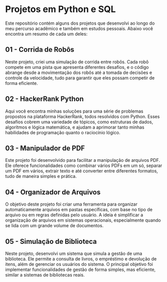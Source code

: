 # Projetos em Python e SQL

Este repositório contém alguns dos projetos que desenvolvi ao longo do meu percurso acadêmico e também em estudos pessoais. Abaixo você encontra um resumo de cada um deles:

## 01 - Corrida de Robôs
Neste projeto, criei uma simulação de corrida entre robôs. Cada robô compete em uma pista que apresenta diferentes desafios, e o código abrange desde a movimentação dos robôs até a tomada de decisões e controle da velocidade, tudo para garantir que eles possam competir de forma eficiente.

## 02 - HackerRank Python
Aqui você encontra minhas soluções para uma série de problemas propostos na plataforma HackerRank, todos resolvidos com Python. Esses desafios cobrem uma variedade de tópicos, como estruturas de dados, algoritmos e lógica matemática, e ajudam a aprimorar tanto minhas habilidades de programação quanto o raciocínio lógico.

## 03 - Manipulador de PDF
Este projeto foi desenvolvido para facilitar a manipulação de arquivos PDF. Ele oferece funcionalidades como combinar vários PDFs em um só, separar um PDF em vários, extrair texto e até converter entre diferentes formatos, tudo de maneira simples e prática.

## 04 - Organizador de Arquivos
O objetivo deste projeto foi criar uma ferramenta para organizar automaticamente arquivos em pastas específicas, com base no tipo de arquivo ou em regras definidas pelo usuário. A ideia é simplificar a organização de arquivos em sistemas operacionais, especialmente quando se lida com um grande volume de documentos.

## 05 - Simulação de Biblioteca
Neste projeto, desenvolvi um sistema que simula a gestão de uma biblioteca. Ele permite a consulta de livros, o empréstimo e devolução de itens, além de gerenciar os usuários do sistema. O principal objetivo foi implementar funcionalidades de gestão de forma simples, mas eficiente, similar a sistemas de bibliotecas reais.


